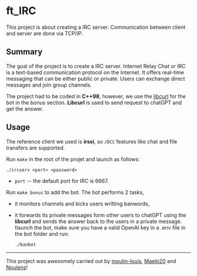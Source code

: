 # ft_IRC
This project is about creating a IRC server. Communication between client and server are done via TCP/IP.

##  Summary

The goal of the project is to create a IRC server. Internet Relay Chat or IRC is a text-based communication protocol on the Internet. It offers real-time messaging that can be either public or private. Users can exchange direct messages and join group channels.

The project had to be coded in **C++98**, however, we use the [libcurl](https://curl.se/download.html "libcurl") for the bot in the bonus section. **Libcurl** is used to send request to chatGPT and get the answer.

##  Usage

The reference client we used is **irssi**, so `/DCC` features like chat and file transfers are supported.

Run `make` in the root of the projet and launch as follows:

    ./ircserv <port> <password>

- `port` -- the default port for IRC is 6667.

Run `make bonus` to add the bot. The bot performs 2 tasks,
- it monitors channels and kicks users writting banwords,
- it forwards its private messages form other users to chatGPT using the **libcurl** and sends the answer back to the users in a private message. tlaunch the bot, make sure you have a valid OpenAI key in a .env file in the bot folder and run:

    `./banbot`

 --- 

This project was awesomely carried out by [moulin-louis](https://github.com/moulin-louis), [Maelp20](https://github.com/Maelp20) and [Noulens](https://github.com/Noulens?tab=repositories)!
